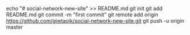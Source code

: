 echo "# social-network-new-site" >> README.md
git init
git add README.md
git commit -m "first commit"
git remote add origin https://github.com/giwtaoik/social-network-new-site.git
git push -u origin master
